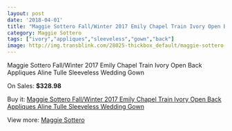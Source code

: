 ```yaml
---
layout: post
date: '2018-04-01'
title: "Maggie Sottero Fall/Winter 2017 Emily Chapel Train Ivory Open Back Appliques Aline Tulle Sleeveless Wedding Gown"
category: Maggie Sottero
tags: ["ivory","appliques","sleeveless","gown","back"]
image: http://img.transblink.com/28025-thickbox_default/maggie-sottero-fall-winter-2017-emily-chapel-train-ivory-open-back-appliques-aline-tulle-sleeveless-wedding-gown.jpg
---
```

Maggie Sottero Fall/Winter 2017 Emily Chapel Train Ivory Open Back Appliques Aline Tulle Sleeveless Wedding Gown

On Sales: **$328.98**
<a href="https://www.transblink.com/en/maggie-sottero/9182-maggie-sottero-fall-winter-2017-emily-chapel-train-ivory-open-back-appliques-aline-tulle-sleeveless-wedding-gown.html"><amp-img layout="responsive" width="600" height="600" src="//img.transblink.com/28025-thickbox_default/maggie-sottero-fall-winter-2017-emily-chapel-train-ivory-open-back-appliques-aline-tulle-sleeveless-wedding-gown.jpg" alt="Maggie Sottero Fall/Winter 2017 Emily Chapel Train Ivory Open Back Appliques Aline Tulle Sleeveless Wedding Gown 0" /></a>
<a href="https://www.transblink.com/en/maggie-sottero/9182-maggie-sottero-fall-winter-2017-emily-chapel-train-ivory-open-back-appliques-aline-tulle-sleeveless-wedding-gown.html"><amp-img layout="responsive" width="600" height="600" src="//img.transblink.com/28030-thickbox_default/maggie-sottero-fall-winter-2017-emily-chapel-train-ivory-open-back-appliques-aline-tulle-sleeveless-wedding-gown.jpg" alt="Maggie Sottero Fall/Winter 2017 Emily Chapel Train Ivory Open Back Appliques Aline Tulle Sleeveless Wedding Gown 1" /></a>
<a href="https://www.transblink.com/en/maggie-sottero/9182-maggie-sottero-fall-winter-2017-emily-chapel-train-ivory-open-back-appliques-aline-tulle-sleeveless-wedding-gown.html"><amp-img layout="responsive" width="600" height="600" src="//img.transblink.com/28029-thickbox_default/maggie-sottero-fall-winter-2017-emily-chapel-train-ivory-open-back-appliques-aline-tulle-sleeveless-wedding-gown.jpg" alt="Maggie Sottero Fall/Winter 2017 Emily Chapel Train Ivory Open Back Appliques Aline Tulle Sleeveless Wedding Gown 2" /></a>
<a href="https://www.transblink.com/en/maggie-sottero/9182-maggie-sottero-fall-winter-2017-emily-chapel-train-ivory-open-back-appliques-aline-tulle-sleeveless-wedding-gown.html"><amp-img layout="responsive" width="600" height="600" src="//img.transblink.com/28028-thickbox_default/maggie-sottero-fall-winter-2017-emily-chapel-train-ivory-open-back-appliques-aline-tulle-sleeveless-wedding-gown.jpg" alt="Maggie Sottero Fall/Winter 2017 Emily Chapel Train Ivory Open Back Appliques Aline Tulle Sleeveless Wedding Gown 3" /></a>
<a href="https://www.transblink.com/en/maggie-sottero/9182-maggie-sottero-fall-winter-2017-emily-chapel-train-ivory-open-back-appliques-aline-tulle-sleeveless-wedding-gown.html"><amp-img layout="responsive" width="600" height="600" src="//img.transblink.com/28027-thickbox_default/maggie-sottero-fall-winter-2017-emily-chapel-train-ivory-open-back-appliques-aline-tulle-sleeveless-wedding-gown.jpg" alt="Maggie Sottero Fall/Winter 2017 Emily Chapel Train Ivory Open Back Appliques Aline Tulle Sleeveless Wedding Gown 4" /></a>
<a href="https://www.transblink.com/en/maggie-sottero/9182-maggie-sottero-fall-winter-2017-emily-chapel-train-ivory-open-back-appliques-aline-tulle-sleeveless-wedding-gown.html"><amp-img layout="responsive" width="600" height="600" src="//img.transblink.com/28026-thickbox_default/maggie-sottero-fall-winter-2017-emily-chapel-train-ivory-open-back-appliques-aline-tulle-sleeveless-wedding-gown.jpg" alt="Maggie Sottero Fall/Winter 2017 Emily Chapel Train Ivory Open Back Appliques Aline Tulle Sleeveless Wedding Gown 5" /></a>

Buy it: [Maggie Sottero Fall/Winter 2017 Emily Chapel Train Ivory Open Back Appliques Aline Tulle Sleeveless Wedding Gown](https://www.transblink.com/en/maggie-sottero/9182-maggie-sottero-fall-winter-2017-emily-chapel-train-ivory-open-back-appliques-aline-tulle-sleeveless-wedding-gown.html "Maggie Sottero Fall/Winter 2017 Emily Chapel Train Ivory Open Back Appliques Aline Tulle Sleeveless Wedding Gown")

View more: [Maggie Sottero](https://www.transblink.com/en/78-maggie-sottero "Maggie Sottero")